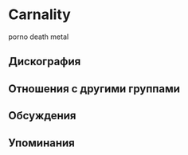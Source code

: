 # Carnality

porno death metal

## Дискография


## Отношения с другими группами


## Обсуждения


## Упоминания

